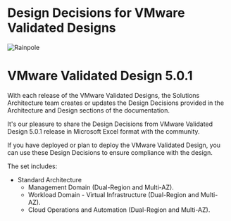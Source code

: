 # Design Decisions for VMware Validated Designs

![Rainpole](icon.png)

# VMware Validated Design 5.0.1

With each release of the VMware Validated Designs, the Solutions Architecture team creates or updates the Design Decisions provided in the Architecture and Design sections of the documentation. 

It's our pleasure to share the Design Decisions from VMware Validated Design 5.0.1 release in Microsoft Excel format with the community. 

If you have deployed or plan to deploy the VMware Validated Design, you can use these Design Decisions to ensure compliance with the design.

The set includes:

* Standard Architecture
    * Management Domain (Dual-Region and Multi-AZ).
    * Workload Domain - Virtual Infrastructure (Dual-Region and Multi-AZ).
    * Cloud Operations and Automation (Dual-Region and Multi-AZ).

